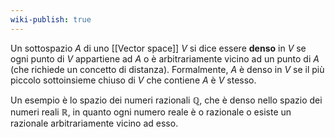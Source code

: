 ```yaml
---
wiki-publish: true
---
```

Un sottospazio $A$ di uno [[Vector space]] $V$ si dice essere **denso** in $V$ se ogni punto di $V$ appartiene ad $A$ o è arbitrariamente vicino ad un punto di $A$ (che richiede un concetto di distanza). Formalmente, $A$ è denso in $V$ se il più piccolo sottoinsieme chiuso di $V$ che contiene $A$ è $V$ stesso.

Un esempio è lo spazio dei numeri razionali $\mathbb{Q}$, che è denso nello spazio dei numeri reali $\mathbb{R}$, in quanto ogni numero reale è o razionale o esiste un razionale arbitrariamente vicino ad esso.